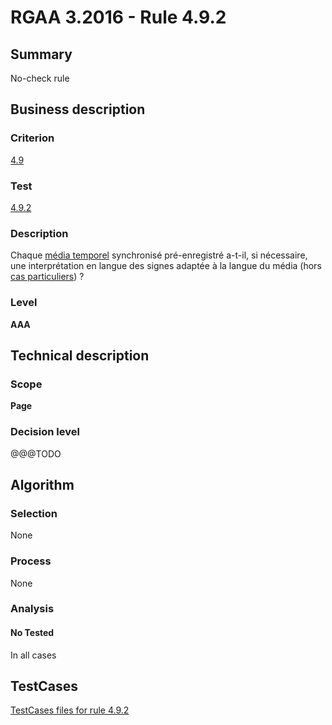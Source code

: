 # RGAA 3.2016 - Rule 4.9.2

## Summary
No-check rule


## Business description

### Criterion
[4.9](http://references.modernisation.gouv.fr/rgaa-accessibilite/2016/criteres.html#crit-4-9)

### Test
[4.9.2](http://references.modernisation.gouv.fr/rgaa-accessibilite/2016/criteres.html#test-4-9-2)

### Description
<div lang="fr">Chaque <a href="http://references.modernisation.gouv.fr/rgaa-accessibilite/glossaire.html#mdia-temporel-type-son-vido-et-synchronis">m&#xE9;dia temporel</a> synchronis&#xE9; pr&#xE9;-enregistr&#xE9; a-t-il, si n&#xE9;cessaire, une interpr&#xE9;tation en langue des signes adapt&#xE9;e &#xE0; la langue du m&#xE9;dia (hors <a href="http://references.modernisation.gouv.fr/rgaa-accessibilite/cas-particuliers.html#cp-4-1,4-2,4-3,4-5,4-7,4-9,4-11,4-13" title="Cas particuliers pour le crit&#xE8;re 4.9">cas particuliers</a>)&nbsp;?</div>

### Level
**AAA**


## Technical description

### Scope
**Page**

### Decision level
@@@TODO


## Algorithm

### Selection
None

### Process
None

### Analysis

#### No Tested
In all cases


##  TestCases

[TestCases files for rule 4.9.2](https://github.com/Asqatasun/Asqatasun/tree/develop/rules/rules-rgaa3.2016/src/test/resources/testcases/rgaa32016/Rgaa32016Rule040902/)


